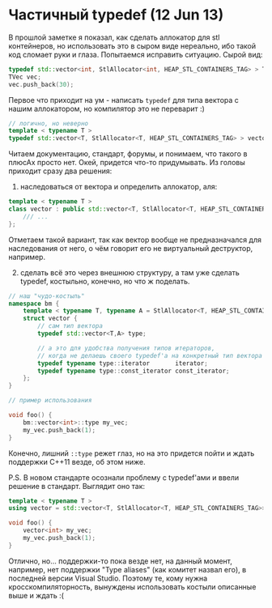 # Частичный typedef (12 Jun 13)

В прошлой заметке я показал, как сделать аллокатор для stl контейнеров, но использовать это в сыром виде нереально, ибо такой код сломает руки и глаза. Попытаемся исправить ситуацию.<!--preview--> Сырой вид:

```cpp
typedef std::vector<int, StlAllocator<int, HEAP_STL_CONTAINERS_TAG> > TVec;
TVec vec;
vec.push_back(30);
```

Первое что приходит на ум - написать `typedef` для типа вектора с нашим аллокатором, но компилятор это не переварит :)

```cpp
// логично, но неверно
template < typename T >
typedef std::vector<T, StlAllocator<T, HEAP_STL_CONTAINERS_TAG> > vector;
```

Читаем документацию, стандарт, форумы, и понимаем, что такого в плюсАх просто нет. Окей, придется что-то придумывать. Из головы приходит сразу два решения:

1) наследоваться от вектора и определить аллокатор, аля:

```cpp
template < typename T >
class vector : public std::vector<T, StlAllocator<T, HEAP_STL_CONTAINERS_TAG> > {
	/// ...
};
```

Отметаем такой вариант, так как вектор вообще не предназначался для наследования от него, о чём говорит его не виртуальный деструктор, например.


2) сделать всё это через внешнюю структуру, а там уже сделать typedef, костыльно, конечно, но что ж поделать.

```cpp
// наш "чудо-костыль"
namespace bm {
	template < typename T, typename A = StlAllocator<T, HEAP_STL_CONTAINERS_TAG> >
	struct vector {
		// сам тип вектора
		typedef std::vector<T,A> type;

		// а это для удобства получения типов итераторов,
		// когда не делаешь своего typedef'а на конкретный тип вектора
		typedef typename type::iterator       iterator;
		typedef typename type::const_iterator const_iterator;
	};
}

// пример использования

void foo() {
	bm::vector<int>::type my_vec;
	my_vec.push_back(1);
}
```

Конечно, лишний `::type` режет глаз, но на это придется пойти и ждать поддержки С++11 везде, об этом ниже.

P.S.
В новом стандарте осознали проблему с typedef'ами и ввели решение в стандарт. Выглядит оно так:

```cpp
template < typename T >
using vector = std::vector<T, StlAllocator<T, HEAP_STL_CONTAINERS_TAG>>;

void foo() {
	vector<int> my_vec;
	my_vec.push_back(1);
}
```

Отлично, но... поддержки-то пока везде нет, на данный момент, например, нет поддержки "Type aliases" (как комитет назвал его), в последней версии Visual Studio. Поэтому те, кому нужна кросскомпиляторность, вынуждены использовать костыли описанные выше и ждать :(
